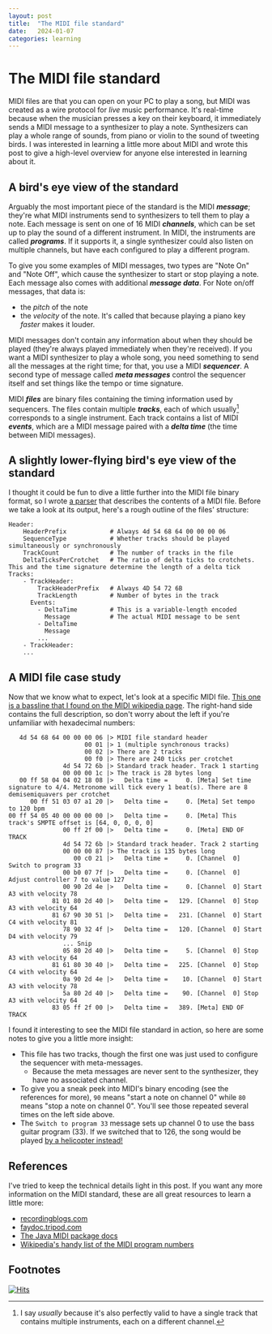 ```yaml
---
layout: post
title:  "The MIDI file standard"
date:   2024-01-07
categories: learning
---
```


# The MIDI file standard

MIDI files are that you can open on your PC to play a song, but MIDI was created as a wire protocol for _live_ music performance. It's real-time because when the musician presses a key on their keyboard, it immediately sends a MIDI message to a synthesizer to play a note. Synthesizers can play a whole range of sounds, from piano or violin to the sound of tweeting birds. I was interested in learning a little more about MIDI and wrote this post to give a high-level overview for anyone else interested in learning about it.

## A bird's eye view of the standard

Arguably the most important piece of the standard is the MIDI **_message_**; they're what MIDI instruments send to synthesizers to tell them to play a note. Each message is sent on one of 16 MIDI **_channels_**, which can be set up to play the sound of a different instrument. In MIDI, the instruments are called **_programs_**. If it supports it, a single synthesizer could also listen on multiple channels, but have each configured to play a different program.

To give you some examples of MIDI messages, two types are "Note On" and "Note Off", which cause the synthesizer to start or stop playing a note. Each message also comes with additional **_message data_**. For Note on/off messages, that data is:
- the _pitch_ of the note
- the _velocity_ of the note. It's called that because playing a piano key _faster_ makes it louder.

MIDI messages don't contain any information about when they should be played (they're always played immediately when they're received). If you want a MIDI synthesizer to play a whole song, you need something to send all the messages at the right time; for that, you use a MIDI **_sequencer_**. A second type of message called **_meta messages_** control the sequencer itself and set things like the tempo or time signature.

MIDI **_files_** are binary files containing the timing information used by sequencers. The files contain multiple **_tracks_**, each of which usually[^1] corresponds to a single instrument. Each track contains a list of MIDI **_events_**, which are a MIDI message paired with a **_delta time_** (the time between MIDI messages).


## A slightly lower-flying bird's eye view of the standard

I thought it could be fun to dive a little further into the MIDI file binary format, so I wrote [a parser](https://github.com/BrydonLeonard/MidiParser) that describes the contents of a MIDI file. Before we take a look at its output, here's a rough outline of the files' structure:

```
Header:
    HeaderPrefix            # Always 4d 54 68 64 00 00 00 06
    SequenceType            # Whether tracks should be played simultaneously or synchronously
    TrackCount              # The number of tracks in the file
    DeltaTicksPerCrotchet   # The ratio of delta ticks to crotchets. This and the time signature determine the length of a delta tick
Tracks:
    - TrackHeader:
        TrackHeaderPrefix   # Always 4D 54 72 6B
        TrackLength         # Number of bytes in the track
      Events:
        - DeltaTime         # This is a variable-length encoded
          Message           # The actual MIDI message to be sent
        - DeltaTime
          Message
        ...
    - TrackHeader:
    ...
```

## A MIDI file case study

Now that we know what to expect, let's look at a specific MIDI file. [This one is a bassline that I found on the MIDI wikipedia page](https://upload.wikimedia.org/wikipedia/commons/a/a0/Bass_sample.mid). The right-hand side contains the full description, so don't worry about the left if you're unfamiliar with hexadecimal numbers:

```
   4d 54 68 64 00 00 00 06 |> MIDI file standard header
                     00 01 |> 1 (multiple synchronous tracks)
                     00 02 |> There are 2 tracks
                     00 f0 |> There are 240 ticks per crotchet
               4d 54 72 6b |> Standard track header. Track 1 starting
               00 00 00 1c |> The track is 28 bytes long
   00 ff 58 04 04 02 18 08 |>   Delta time =     0. [Meta] Set time signature to 4/4. Metronome will tick every 1 beat(s). There are 8 demisemiquavers per crotchet
      00 ff 51 03 07 a1 20 |>   Delta time =     0. [Meta] Set tempo to 120 bpm
00 ff 54 05 40 00 00 00 00 |>   Delta time =     0. [Meta] This track's SMPTE offset is [64, 0, 0, 0, 0]
               00 ff 2f 00 |>   Delta time =     0. [Meta] END OF TRACK
               4d 54 72 6b |> Standard track header. Track 2 starting
               00 00 00 87 |> The track is 135 bytes long
                  00 c0 21 |>   Delta time =     0. [Channel  0] Switch to program 33
               00 b0 07 7f |>   Delta time =     0. [Channel  0] Adjust controller 7 to value 127
               00 90 2d 4e |>   Delta time =     0. [Channel  0] Start A3 with velocity 78
            81 01 80 2d 40 |>   Delta time =   129. [Channel  0] Stop A3 with velocity 64
            81 67 90 30 51 |>   Delta time =   231. [Channel  0] Start C4 with velocity 81
               78 90 32 4f |>   Delta time =   120. [Channel  0] Start D4 with velocity 79
               ... Snip
               05 80 2d 40 |>   Delta time =     5. [Channel  0] Stop A3 with velocity 64
            81 61 80 30 40 |>   Delta time =   225. [Channel  0] Stop C4 with velocity 64
               0a 90 2d 4e |>   Delta time =    10. [Channel  0] Start A3 with velocity 78
               5a 80 2d 40 |>   Delta time =    90. [Channel  0] Stop A3 with velocity 64
            83 05 ff 2f 00 |>   Delta time =   389. [Meta] END OF TRACK
```

I found it interesting to see the MIDI file standard in action, so here are some notes to give you a little more insight:
- This file has two tracks, though the first one was just used to configure the sequencer with meta-messages.
  - Because the meta messages are never sent to the synthesizer, they have no associated channel.
- To give you a sneak peek into MIDI's binary encoding (see the references for more), `90` means "start a note on channel 0" while `80` means "stop a note on channel 0". You'll see those repeated several times on the left side above. 
- The `Switch to program 33` message sets up channel 0 to use the bass guitar program (33). If we switched that to 126, the song would be played [by a helicopter instead!](https://en.wikipedia.org/wiki/General_MIDI#Sound_Effects)

## References

I've tried to keep the technical details light in this post. If you want any more information on the MIDI standard, these are all great resources to learn a little more:
- [recordingblogs.com](https://www.recordingblogs.com/wiki/musical-instrument-digital-interface-midi)
- [faydoc.tripod.com](https://faydoc.tripod.com/formats/mid.htm)
- [The Java MIDI package docs](https://docs.oracle.com/javase/tutorial/sound/overview-MIDI.html)
- [Wikipedia's handy list of the MIDI program numbers](https://en.wikipedia.org/wiki/General_MIDI)


## Footnotes

[^1]: I say _usually_ because it's also perfectly valid to have a single track that contains multiple instruments, each on a different channel.

[![Hits](https://hits.seeyoufarm.com/api/count/incr/badge.svg?url=https%3A%2F%2Fbrydonleonard.github.io%2Flearning%2F2024%2F01%2F07%2Fmidi-parsing.html&count_bg=%2379C83D&title_bg=%23555555&icon=&icon_color=%23E7E7E7&title=hits&edge_flat=false)](https://hits.seeyoufarm.com)


